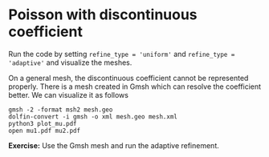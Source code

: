 # Poisson with discontinuous coefficient

Run the code by setting ```refine_type = 'uniform'``` and  ```refine_type = 'adaptive'``` and visualize the meshes.

On a general mesh, the discontinuous coefficient cannot be represented properly. There is a mesh created in Gmsh which can resolve the coefficient better. We can visualize it as follows
```
gmsh -2 -format msh2 mesh.geo
dolfin-convert -i gmsh -o xml mesh.geo mesh.xml
python3 plot_mu.pdf
open mu1.pdf mu2.pdf
```

**Exercise:** Use the Gmsh mesh and run the adaptive refinement.
